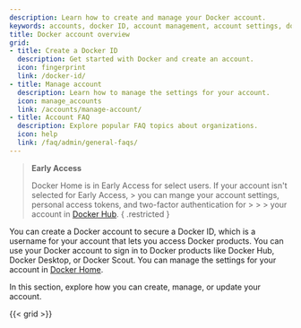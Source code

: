 ```yaml
---
description: Learn how to create and manage your Docker account.
keywords: accounts, docker ID, account management, account settings, docker account, docker home
title: Docker account overview
grid:
- title: Create a Docker ID
  description: Get started with Docker and create an account.
  icon: fingerprint
  link: /docker-id/
- title: Manage account
  description: Learn how to manage the settings for your account.
  icon: manage_accounts
  link: /accounts/manage-account/
- title: Account FAQ
  description: Explore popular FAQ topics about organizations.
  icon: help
  link: /faq/admin/general-faqs/
---
```


> **Early Access**
>
> Docker Home is in Early Access for select users. If your account isn't selected for Early Access, > you can mange your account settings, personal access tokens, and two-factor authentication for > > > your account in [Docker Hub](https://hub.docker.com/).
{ .restricted }

You can create a Docker account to secure a Docker ID, which is a username for your account that lets you access Docker products. You can use your Docker account to sign in to Docker products like Docker Hub, Docker Desktop, or Docker Scout. You can manage the settings for your account in [Docker Home](https://account.docker.com/).

In this section, explore how you can create, manage, or update your account.

{{< grid >}}
